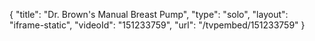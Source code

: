 {
    "title": "Dr. Brown's Manual Breast Pump",
    "type": "solo",
    "layout": "iframe-static",
    "videoId": "151233759",
    "url": "\/tvpembed\/151233759"
}